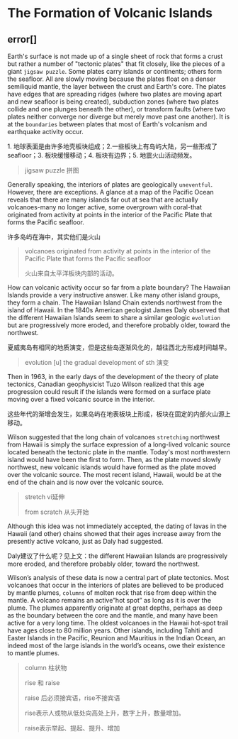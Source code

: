 # The Formation of Volcanic Islands

## error[]

Earth's surface is not made up of a single sheet of rock that forms a crust but rather a number of "tectonic plates" that fit closely, like the pieces of a giant `jigsaw puzzle`. Some plates carry islands or continents; others form the seafloor. All are slowly moving because the plates float on a denser semiliquid mantle, the layer between the crust and Earth's core. The plates have edges that are spreading ridges (where two plates are moving apart and new seafloor is being created), subduction zones (where two plates collide and one plunges beneath the other), or transform faults (where two plates neither converge nor diverge but merely move past one another). It is at the `boundaries` between plates that most of Earth's volcanism and earthquake activity occur.

1\. 地球表面是由许多地壳板块组成；2\.一些板块上有岛屿大陆，另一些形成了seafloor；3\. 板块缓慢移动；4\. 板块有边界；5\. 地震火山活动频发。

> jigsaw puzzle 拼图

Generally speaking, the interiors of plates are geologically `uneventful`. However, there are exceptions. A glance at a map of the Pacific Ocean reveals that there are many islands far out at sea that are actually volcanoes-many no longer active, some overgrown with coral-that originated from activity at points in the interior of the Pacific Plate that forms the Pacific seafloor.

许多岛屿在海中，其实他们是火山

> volcanoes originated from activity at points in the interior of the Pacific Plate that forms the Pacific seafloor
>
> 火山来自太平洋板块内部的活动。

How can volcanic activity occur so far from a plate boundary? The Hawaiian Islands provide a very instructive answer. Like many other island groups, they form a chain. The Hawaiian Island Chain extends northwest from the island of Hawaii. In the 1840s American geologist James Daly observed that the different Hawaiian Islands seem to share a similar geologic `evolution` but are progressively more eroded, and therefore probably older, toward the northwest. 

夏威夷岛有相同的地质演变，但是这些岛逐渐风化的，越往西北方形成时间越早。

> evolution [u] the gradual development of sth 演变

Then in 1963, in the early days of the development of the theory of plate tectonics, Canadian geophysicist Tuzo Wilson realized that this age progression could result if the islands were formed on a surface plate moving over a fixed volcanic source in the interior.

这些年代的渐增会发生，如果岛屿在地表板块上形成，板块在固定的内部火山源上移动。

 Wilson suggested that the long chain of volcanoes `stretching` northwest from Hawaii is simply the surface expression of a long-lived volcanic source located beneath the tectonic plate in the mantle. Today's most northwestern island would have been the first to form. Then, as the plate moved slowly northwest, new volcanic islands would have formed as the plate moved over the volcanic source. The most recent island, Hawaii, would be at the end of the chain and is now over the volcanic source.

> stretch vi延伸
>
> from scratch 从头开始



Although this idea was not immediately accepted, the dating of lavas in the Hawaii (and other) chains showed that their ages increase away from the presently active volcano, just as Daly had suggested.

Daly建议了什么呢？见上文：the different Hawaiian Islands are progressively more eroded, and therefore probably older, toward the northwest. 



 Wilson’s analysis of these data is now a central part of plate tectonics. Most volcanoes that occur in the interiors of plates are believed to be produced by mantle plumes, `columns` of molten rock that rise from deep within the mantle. A volcano remains an active”hot spot” as long as it is over the plume. The plumes apparently originate at great depths, perhaps as deep as the boundary between the core and the mantle, and many have been active for a very long time. The oldest volcanoes in the Hawaii hot-spot trail have ages close to 80 million years. Other islands, including Tahiti and Easter Islands in the Pacific, Reunion and Mauritius in the Indian Ocean, an indeed most of the large islands in the world’s oceans, owe their existence to mantle plumes.

> column 柱状物
>
> rise 和 raise
>
> raise 后必须接宾语，rise不接宾语
>
> rise表示人或物从低处向高处上升，数字上升，数量增加。
>
> raise表示举起、提起、提升、增加